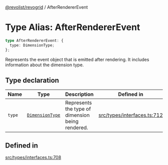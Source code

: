 [@revolist/revogrid](README.md) / AfterRendererEvent

# Type Alias: AfterRendererEvent

```ts
type AfterRendererEvent: {
  type: DimensionType;
};
```

Represents the event object that is emitted after rendering.
It includes information about the dimension type.

## Type declaration

| Name | Type | Description | Defined in |
| ------ | ------ | ------ | ------ |
| `type` | [`DimensionType`](TypeAlias.DimensionType.md) | Represents the type of dimension being rendered. | [src/types/interfaces.ts:712](https://github.com/revolist/revogrid/blob/832a695f4c49c94511535fe3aac75fac9a36ad76/src/types/interfaces.ts#L712) |

## Defined in

[src/types/interfaces.ts:708](https://github.com/revolist/revogrid/blob/832a695f4c49c94511535fe3aac75fac9a36ad76/src/types/interfaces.ts#L708)
